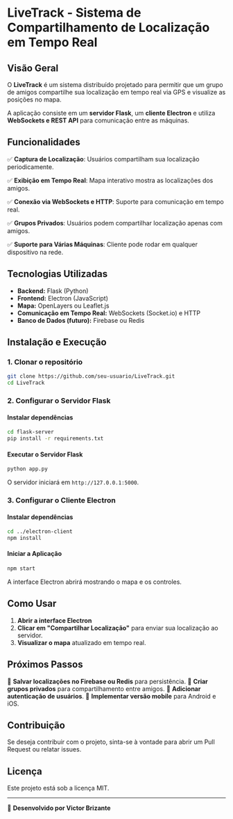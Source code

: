 # **LiveTrack - Sistema de Compartilhamento de Localização em Tempo Real**

## **Visão Geral**
O **LiveTrack** é um sistema distribuído projetado para permitir que um grupo de amigos compartilhe sua localização em tempo real via GPS e visualize as posições no mapa.

A aplicação consiste em um **servidor Flask**, um **cliente Electron** e utiliza **WebSockets e REST API** para comunicação entre as máquinas.

## **Funcionalidades**
✅ **Captura de Localização**: Usuários compartilham sua localização periodicamente. 

✅ **Exibição em Tempo Real**: Mapa interativo mostra as localizações dos amigos. 

✅ **Conexão via WebSockets e HTTP**: Suporte para comunicação em tempo real. 

✅ **Grupos Privados**: Usuários podem compartilhar localização apenas com amigos. 

✅ **Suporte para Várias Máquinas**: Cliente pode rodar em qualquer dispositivo na rede. 


## **Tecnologias Utilizadas**
- **Backend:** Flask (Python)
- **Frontend:** Electron (JavaScript)
- **Mapa:** OpenLayers ou Leaflet.js
- **Comunicação em Tempo Real:** WebSockets (Socket.io) e HTTP
- **Banco de Dados (futuro):** Firebase ou Redis

## **Instalação e Execução**

### **1. Clonar o repositório**
```sh
git clone https://github.com/seu-usuario/LiveTrack.git
cd LiveTrack
```

### **2. Configurar o Servidor Flask**
#### **Instalar dependências**
```sh
cd flask-server
pip install -r requirements.txt
```

#### **Executar o Servidor Flask**
```sh
python app.py
```
O servidor iniciará em `http://127.0.0.1:5000`.

### **3. Configurar o Cliente Electron**
#### **Instalar dependências**
```sh
cd ../electron-client
npm install
```

#### **Iniciar a Aplicação**
```sh
npm start
```
A interface Electron abrirá mostrando o mapa e os controles.

## **Como Usar**
1. **Abrir a interface Electron**
2. **Clicar em "Compartilhar Localização"** para enviar sua localização ao servidor.
3. **Visualizar o mapa** atualizado em tempo real.

## **Próximos Passos**
📌 **Salvar localizações no Firebase ou Redis** para persistência.
📌 **Criar grupos privados** para compartilhamento entre amigos.
📌 **Adicionar autenticação de usuários**.
📌 **Implementar versão mobile** para Android e iOS.

## **Contribuição**
Se deseja contribuir com o projeto, sinta-se à vontade para abrir um Pull Request ou relatar issues.

## **Licença**
Este projeto está sob a licença MIT.

---

🔗 **Desenvolvido por Victor Brizante**

